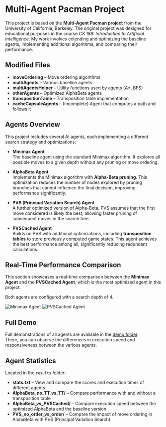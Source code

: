 # Multi-Agent Pacman Project

This project is based on the **Multi-Agent Pacman project** from the University of California, Berkeley. 
The original project was designed for educational purposes in the course *CS 188: Introduction to Artificial Intelligence*. 
My work involves extending and optimizing the baseline agents, implementing additional algorithms, and comparing their performance.

## Modified Files

- **moveOrdering** – Move ordering algorithms  
- **multiAgents** – Various baseline agents  
- **multiAgentsHelper** – Utility functions used by agents (A*, BFS)  
- **otherAgents** – Optimized AlphaBeta agents  
- **transpositionTable** – Transposition table implementation  
- **cacheCapsuleAgents** – (Incomplete) Agent that computes a path and follows it  

## Agents Overview

This project includes several AI agents, each implementing a different search strategy and optimizations:

- **Minimax Agent**  
  The baseline agent using the standard Minimax algorithm. It explores all possible moves to a given depth without any pruning or move ordering.

- **AlphaBeta Agent**  
  Implements the Minimax algorithm with **Alpha-Beta pruning**. This optimization reduces the number of nodes explored by pruning branches that cannot influence the final decision, improving performance significantly.

- **PVS (Principal Variation Search) Agent**  
  A further optimized version of Alpha-Beta. PVS assumes that the first move considered is likely the best, allowing faster pruning of subsequent moves in the search tree.

- **PVSCached Agent**  
  Builds on PVS with additional optimizations, including **transposition tables** to store previously computed game states. This agent achieves the best performance among all, significantly reducing redundant calculations.
 

## Real-Time Performance Comparison

This section showcases a real-time comparison between the **Minimax Agent** and the **PVSCached Agent**, which is the most optimized agent in this project.

Both agents are configured with a search depth of 4.

![Minimax Agent](comparison/minimax_4.gif)
![PVSCached Agent](comparison/pvs_4.gif)

## Full Demo

Full demonstrations of all agents are available in the [demo folder](./full_demo/).  
There, you can observe the differences in execution speed and responsiveness between the various agents.

## Agent Statistics

Located in the `results` folder:  

- **stats.txt** – View and compare the scores and execution times of different agents  
- **AlphaBeta_no_TT_vs_TT/** – Compare performance with and without a transposition table  
- **AlphaBeta_vs_PVSCached/** – Compare execution speed between the optimized AlphaBeta and the baseline version  
- **PVS_no_order_vs_order/** – Compare the impact of move ordering in AlphaBeta with PVS (Principal Variation Search) 